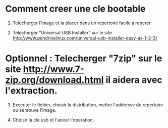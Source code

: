 # Comment creer une cle bootable

1. Telecherger l'image et la placer dans un repertoire facile a reperer

2. Telecherger "Universal USB Installer" sur le site http://www.pendrivelinux.com/universal-usb-installer-easy-as-1-2-3/

# Optionnel : Telecherger "7zip" sur le site http://www.7-zip.org/download.html il aidera avec l'extraction. 

3. Executer le fichier, choisir la distribution, mettre l'addresse du repertoire ou se trouve l'image.

4. Choisir la  cle usb et l'ancer l'operation. 


